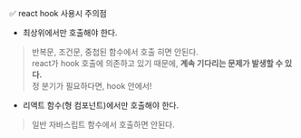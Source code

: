 ✅ react hook 사용시 주의점
* 최상위에서만 호출해야 한다.
> 반복문, 조건문, 중첩된 함수에서 호출 히면 안된다.<br>
> react가 hook 호출에 의존하고 있기 때문에, <b>계속 기다리는 문제가 발생할 수 있다.</b><br>
> 정 분기가 필요하다면, hook 안에서!
* 리액트 함수(형 컴포넌트)에서만 호출해야 한다.
> 일반 자바스립트 함수에서 호출하면 안된다.
